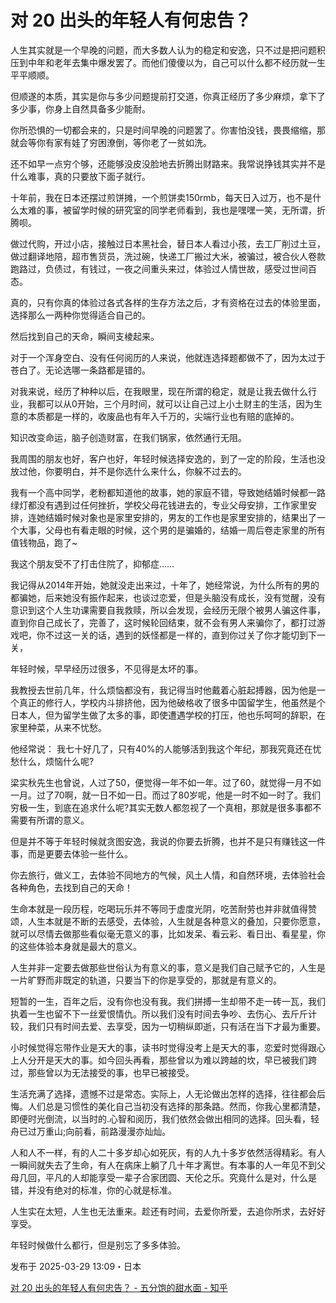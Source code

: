 # 对 20 出头的年轻人有何忠告？

人生其实就是一个早晚的问题，而大多数人认为的稳定和安逸，只不过是把问题积压到中年和老年去集中爆发罢了。而他们傻傻以为，自己可以什么都不经历就一生平平顺顺。

但顺遂的本质，其实是你与多少问题提前打交道，你真正经历了多少麻烦，拿下了多少事，你身上自然具备多少能耐。

你所恐惧的一切都会来的，只是时间早晚的问题罢了。你害怕没钱，畏畏缩缩，那就会等你有家有娃了穷困潦倒，等你老了一贫如洗。

还不如早一点穷个够，还能够没皮没脸地去折腾出财路来。我常说挣钱其实并不是什么难事，真的只要放下面子就行。

十年前，我在日本还摆过煎饼摊，一个煎饼卖150rmb，每天日入过万，也不是什么太难的事，被留学时候的研究室的同学老师看到，我也是嘿嘿一笑，无所谓，折腾呗。

做过代购，开过小店，接触过日本黑社会，替日本人看过小孩，去工厂削过土豆，做过翻译地陪，超市售货员，洗过碗，快递工厂搬过大米，被骗过，被合伙人卷款跑路过，负债过，有钱过，一夜之间重头来过，体验过人情世故，感受过世间百态。

真的，只有你真的体验过各式各样的生存方法之后，才有资格在过去的体验里面，选择那么一两种你觉得适合自己的。

然后找到自己的天命，瞬间支棱起来。

对于一个浑身空白、没有任何阅历的人来说，他就连选择题都做不了，因为太过于苍白了。无论选哪一条路都是错的。

对我来说，经历了种种以后，在我眼里，现在所谓的稳定，就是让我去做什么行业，我都可以从0开始，三个月时间，就可以让自己过上小土财主的生活，因为生意的本质都是一样的，收废品也有年入千万的，尖端行业也有赔的底掉的。

知识改变命运，脑子创造财富，在我们锅家，依然通行无阻。

我周围的朋友也好，客户也好，年轻时候选择安逸的，到了一定的阶段，生活也没放过他，你要明白，并不是你选什么来什么，你躲不过去的。

我有一个高中同学，老粉都知道他的故事，她的家庭不错，导致她结婚时候都一路绿灯都没有遇到过任何挫折，学校父母花钱进去的，专业父母安排，工作家里安排，连她结婚时候对象也是家里安排的，男友的工作也是家里安排的，结果出了一个大事，父母也有看走眼的时候，这个男的是骗婚的，结婚一周后卷走家里的所有值钱物品，跑了~

我这个朋友受不了打击住院了，抑郁症……

我记得从2014年开始，她就没走出来过，十年了，她经常说，为什么所有的男的都骗她，后来她没有振作起来，也谈过恋爱，但是头脑没有成长，没有觉醒，没有意识到这个人生功课需要自我救赎，所以会发现，会经历无限个被男人骗这件事，直到你自己成长了，完善了，这时候轮回结束，就不会有男人来骗你了，都打过游戏吧，你不过这一关的话，遇到的妖怪都是一样的，直到你过关了你才能切到下一关，

年轻时候，早早经历过很多，不见得是太坏的事。

我教授去世前几年，什么烦恼都没有，我记得当时他戴着心脏起搏器，因为他是一个真正的修行人，学校内斗排挤他，因为他破格收了很多中国留学生，他虽然是个日本人，但为留学生做了太多的事，即使遭遇学校的打压，他也乐呵呵的辞职，在家里种菜，从来不忧愁。

他经常说： 我七十好几了，只有40%的人能够活到我这个年纪，那我究竟还在忧愁什么，烦恼什么呢?

梁实秋先生也曾说，人过了50，便觉得一年不如一年。过了60，就觉得一月不如一月。过了70啊，就一日不如一日。而过了80岁呢，他是一时不如一时了。我们穷极一生，到底在追求什么呢?其实无数人都忽视了一个真相，那就是很多事都不需要有所谓的意义。

但是并不等于年轻时候就贪图安逸，我说的你要去折腾，也并不是只有赚钱这一件事，而是更要去体验一些什么。

你去旅行，做义工，去体验不同地方的气候，风土人情，和自然环境，去体验社会各种角色，去找到自己的天命！

生命本就是一段历程，吃喝玩乐并不等同于虚度光阴，吃苦耐劳也并非就值得赞颂，人生本就是不断的去感受，去体验，人生就是各种意义的叠加，只要你愿意，就可以尽情去做那些看似毫无意义的事，比如发呆、看云彩、看日出、看星星，你的这些体验本身就是最大的意义。

人生并非一定要去做那些世俗认为有意义的事，意义是我们自己赋予它的，人生是一片旷野而非既定的轨道，只要当下的你是享受的，那就是有意义的。

短暂的一生，百年之后，没有你也没有我。我们拼搏一生却带不走一砖一瓦，我们执着一生也留不下一丝爱恨情仇。所以我们没有时间去争吵、去伤心、去斤斤计较，我们只有时间去爱、去享受，因为一切稍纵即逝，只有活在当下才最为重要。

小时候觉得忘带作业是天大的事，读书时觉得没考上是天大的事，恋爱时觉得跟心上人分开是天大的事。如今回头再看，那些曾以为难以跨越的坎，早已被我们跨过，那些曾以为无法接受的事，也早已被接受。

生活充满了选择，遗憾不过是常态。实际上，人无论做出怎样的选择，往往都会后悔。人们总是习惯性的美化自己当初没有选择的那条路。然而，你我心里都清楚，即便时光倒流，以当时的.心智和阅历，我们依然会做出相同的选择。回头看，轻舟已过万重山;向前看，前路漫漫亦灿灿。

人和人不一样，有的人二十多岁却心如死灰，有的人九十多岁依然活得精彩。有人一瞬间就失去了生命，有人在病床上躺了几十年才离世。有本事的人一年见不到父母几回，平凡的人却能享受一辈子合家团圆、天伦之乐。究竟什么是对，什么是错，并没有绝对的标准，你的心就是标准。

人生实在太短，人生也无法重来。趁还有时间，去爱你所爱，去追你所求，去好好享受。

年轻时候做什么都行，但是别忘了多多体验。

发布于 2025-03-29 13:09・日本

[对 20 出头的年轻人有何忠告？ - 五分饱的甜水面 - 知乎](https://www.zhihu.com/question/263424918/answer/1889303172289372705)